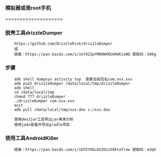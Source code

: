 
### 模拟器或是root手机
====================

### 脱壳工具drizzleDumper
        https://github.com/DrizzleRisk/drizzleDumper
        或
        链接：https://pan.baidu.com/s/1el92IpYMO0WXKbOAUKioNQ 提取码：k09g

### 步骤
        adb shell dumpsys activity top  查看当前包名com.xxx.xxx
        adb push drizzleDumper /data/local/tmp/drizzleDumper
        adb shell
        cd /data/local/tmp
        chmod 777 drizzleDumper
        ./drizzleDumper com.xxx.xxx
        exit
        adb pull /data/local/tmp/xxx.dex c:/xxx.dex

        使用dex2jar工具导出jar再来分析
        使用jadx查看并导出gradle项目

### 使用工具AndroidKiller
        链接：https://pan.baidu.com/s/1EF5YhDLH2IOzzX9ktaTrew 提取码：m3qh